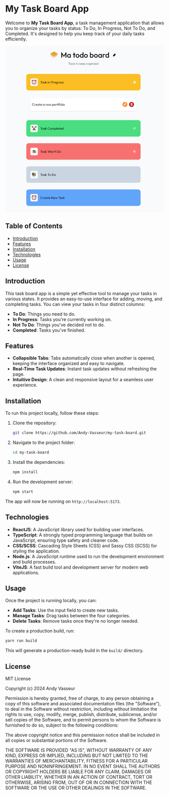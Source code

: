 # My Task Board App

Welcome to **My Task Board App**, a task management application that allows you to organize your tasks by status: To Do, In Progress, Not To Do, and Completed. It's designed to help you keep track of your daily tasks efficiently.

<div align="center">
  <img src="./assets/taskboard.webp" alt="App Screenshot" width="500"/>
</div>

## Table of Contents

- [Introduction](#introduction)
- [Features](#features)
- [Installation](#installation)
- [Technologies](#technologies)
- [Usage](#usage)
- [License](#license)

## Introduction

This task board app is a simple yet effective tool to manage your tasks in various states. It provides an easy-to-use interface for adding, moving, and completing tasks. You can view your tasks in four distinct columns:

- **To Do**: Things you need to do.
- **In Progress**: Tasks you're currently working on.
- **Not To Do**: Things you've decided not to do.
- **Completed**: Tasks you've finished.

## Features

- **Collapsible Tabs**: Tabs automatically close when another is opened, keeping the interface organized and easy to navigate.
- **Real-Time Task Updates**: Instant task updates without refreshing the page.
- **Intuitive Design**: A clean and responsive layout for a seamless user experience.

## Installation

To run this project locally, follow these steps:

1. Clone the repository:

   ```bash
   git clone https://github.com/Andy-Vasseur/my-task-board.git
   ```

2. Navigate to the project folder:

   ```bash
   cd my-task-board
   ```

3. Install the dependencies:

   ```bash
   npm install
   ```

4. Run the development server:
   ```bash
   npm start
   ```

The app will now be running on `http://localhost:5173`.

## Technologies

- **ReactJS**: A JavaScript library used for building user interfaces.
- **TypeScript**: A strongly typed programming language that builds on JavaScript, ensuring type safety and cleaner code.
- **CSS/SCSS**: Cascading Style Sheets (CSS) and Sassy CSS (SCSS) for styling the application.
- **Node.js**: A JavaScript runtime used to run the development environment and build processes.
- **ViteJS**: A fast build tool and development server for modern web applications.

## Usage

Once the project is running locally, you can:

- **Add Tasks**: Use the input field to create new tasks.
- **Manage Tasks**: Drag tasks between the four categories.
- **Delete Tasks**: Remove tasks once they're no longer needed.

To create a production build, run:

```bash
yarn run build
```

This will generate a production-ready build in the `build/` directory.

## License

MIT License

Copyright (c) 2024 Andy Vasseur

Permission is hereby granted, free of charge, to any person obtaining a copy of this software and associated documentation files (the "Software"), to deal in the Software without restriction, including without limitation the rights to use, copy, modify, merge, publish, distribute, sublicense, and/or sell copies of the Software, and to permit persons to whom the Software is furnished to do so, subject to the following conditions:

The above copyright notice and this permission notice shall be included in all copies or substantial portions of the Software.

THE SOFTWARE IS PROVIDED "AS IS", WITHOUT WARRANTY OF ANY KIND, EXPRESS OR IMPLIED, INCLUDING BUT NOT LIMITED TO THE WARRANTIES OF MERCHANTABILITY, FITNESS FOR A PARTICULAR PURPOSE AND NONINFRINGEMENT. IN NO EVENT SHALL THE AUTHORS OR COPYRIGHT HOLDERS BE LIABLE FOR ANY CLAIM, DAMAGES OR OTHER LIABILITY, WHETHER IN AN ACTION OF CONTRACT, TORT OR OTHERWISE, ARISING FROM, OUT OF OR IN CONNECTION WITH THE SOFTWARE OR THE USE OR OTHER DEALINGS IN THE SOFTWARE.
